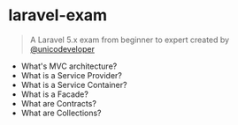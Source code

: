 # laravel-exam
> A Laravel 5.x exam from beginner to expert created by [@unicodeveloper](https://twitter.com/unicodeveloper)


* What's MVC architecture?
* What is a Service Provider?
* What is a Service Container?
* What is a Facade?
* What are Contracts?
* What are Collections?
